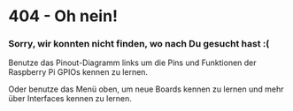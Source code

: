 # 404 - Oh nein!

### Sorry, wir konnten nicht finden, wo nach Du gesucht hast :(
Benutze das Pinout-Diagramm links um die Pins und Funktionen der Raspberry Pi GPIOs kennen zu lernen.

Oder benutze das Menü oben, um neue Boards kennen zu lernen und mehr über Interfaces kennen zu lernen.

